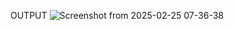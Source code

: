 OUTPUT 
 ![Screenshot from 2025-02-25 07-36-38](https://github.com/user-attachments/assets/f75e3351-5421-46d0-90e8-6da5b7aaa931)
